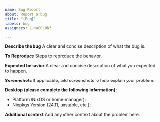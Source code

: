 ```yaml
---
name: Bug Report
about: Report a bug
title: "[Bug]"
labels: bug
assignees: LunaCOLON3

---
```


**Describe the bug**
A clear and concise description of what the bug is.

**To Reproduce**
Steps to reproduce the behavior.

**Expected behavior**
A clear and concise description of what you expected to happen.

**Screenshots**
If applicable, add screenshots to help explain your problem.

**Desktop (please complete the following information):**
 - Platform (NixOS or home-manager):
 - Nixpkgs Version (24.11, unstable, etc.):

**Additional context**
Add any other context about the problem here.
